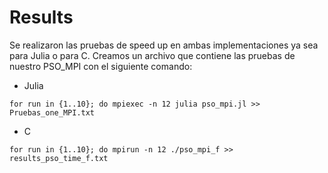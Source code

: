 # Results

Se realizaron las pruebas de speed up en ambas implementaciones ya sea para Julia o para C. Creamos un archivo que contiene las pruebas de nuestro PSO_MPI con el siguiente comando:

* Julia   
```
for run in {1..10}; do mpiexec -n 12 julia pso_mpi.jl >> Pruebas_one_MPI.txt
```

* C   
```
for run in {1..10}; do mpirun -n 12 ./pso_mpi_f >> results_pso_time_f.txt
```
 
